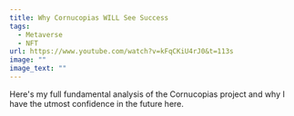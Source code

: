 ```yaml
---
title: Why Cornucopias WILL See Success
tags:
  - Metaverse
  - NFT
url: https://www.youtube.com/watch?v=kFqCKiU4rJ0&t=113s
image: ""
image_text: ""
---
```


Here's my full fundamental analysis of the Cornucopias project and why I have the utmost confidence in the future here.
